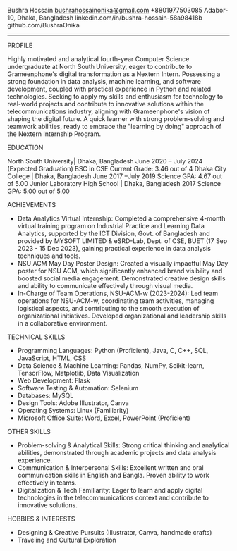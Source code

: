 Bushra Hossain
bushrahossainonika@gmail.com                                         +8801977503085
Adabor-10, Dhaka, Bangladesh                          linkedin.com/in/bushra-hossain-58a98418b
							github.com/BushraOnika
________________________________________

PROFILE

Highly motivated and analytical fourth-year Computer Science undergraduate at North South University, eager to contribute to Grameenphone's digital transformation as a Nextern Intern.  Possessing a strong foundation in data analysis, machine learning, and software development, coupled with practical experience in Python and related technologies.  Seeking to apply my skills and enthusiasm for technology to real-world projects and contribute to innovative solutions within the telecommunications industry, aligning with Grameenphone's vision of shaping the digital future.  A quick learner with strong problem-solving and teamwork abilities, ready to embrace the "learning by doing" approach of the Nextern Internship Program.

EDUCATION

North South University| Dhaka, Bangladesh                                                 June 2020 – July 2024 (Expected Graduation)
BSC in CSE
Current Grade: 3.46 out of 4
Dhaka City College | Dhaka, Bangladesh                                                     June 2017 –July 2019
Science
GPA: 4.67 out of 5.00
Junior Laboratory High School | Dhaka, Bangladesh                                             2017
Science
GPA: 5.00 out of 5.00

ACHIEVEMENTS

* Data Analytics Virtual Internship: Completed a comprehensive 4-month virtual training program on Industrial Practice and Learning Data Analytics, supported by the ICT Division, Govt. of Bangladesh and provided by MYSOFT LIMITED & eSRD-Lab, Dept. of CSE, BUET (17 Sep 2023 - 15 Dec 2023), gaining practical experience in data analysis techniques and tools.
* NSU ACM May Day Poster Design: Created a visually impactful May Day poster for NSU ACM, which significantly enhanced brand visibility and boosted social media engagement. Demonstrated creative design skills and ability to communicate effectively through visual media.
* In-Charge of Team Operations, NSU-ACM-w (2023-2024): Led team operations for NSU-ACM-w, coordinating team activities, managing logistical aspects, and contributing to the smooth execution of organizational initiatives. Developed organizational and leadership skills in a collaborative environment.

TECHNICAL SKILLS

* Programming Languages: Python (Proficient), Java, C, C++, SQL, JavaScript, HTML, CSS
* Data Science & Machine Learning: Pandas, NumPy, Scikit-learn, TensorFlow, Matplotlib, Data Visualization
* Web Development: Flask
* Software Testing & Automation: Selenium
* Databases: MySQL
* Design Tools: Adobe Illustrator, Canva
* Operating Systems: Linux (Familiarity)
* Microsoft Office Suite: Word, Excel, PowerPoint (Proficient)

OTHER SKILLS

* Problem-solving & Analytical Skills: Strong critical thinking and analytical abilities, demonstrated through academic projects and data analysis experience.
* Communication & Interpersonal Skills: Excellent written and oral communication skills in English and Bangla. Proven ability to work effectively in teams.
* Digitalization & Tech Familiarity: Eager to learn and apply digital technologies in the telecommunications context and contribute to innovative solutions.

HOBBIES & INTERESTS

* Designing & Creative Pursuits (Illustrator, Canva, handmade crafts)
* Traveling and Cultural Exploration
